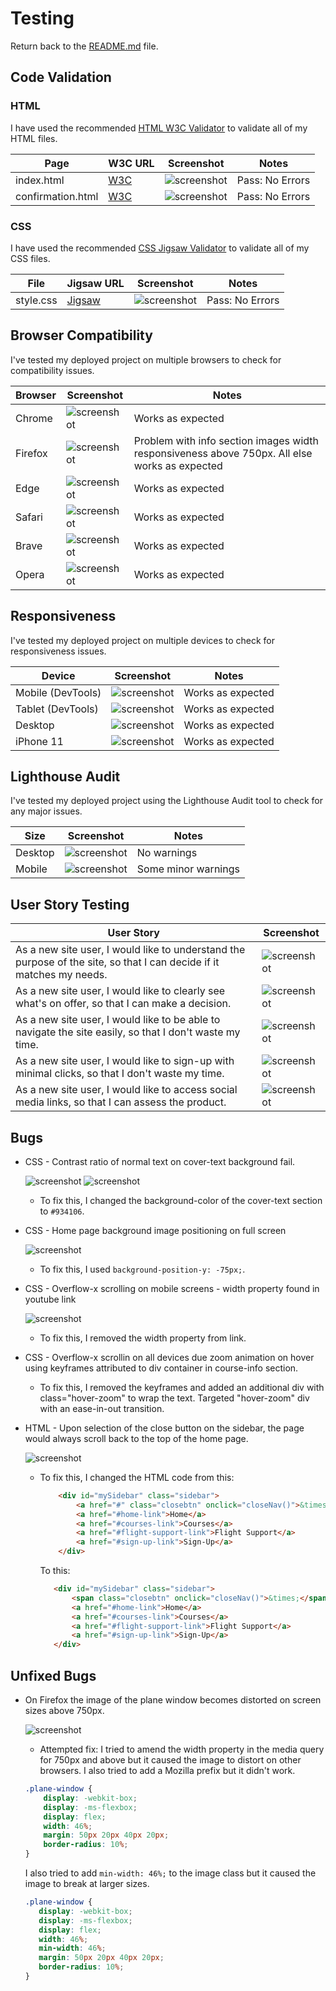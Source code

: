 # Testing

Return back to the [README.md](README.md) file.

## Code Validation

### HTML

I have used the recommended [HTML W3C Validator](https://validator.w3.org) to validate all of my HTML files.

| Page | W3C URL | Screenshot | Notes |
| --- | --- | --- | --- |
| index.html | [W3C](https://validator.w3.org/nu/?doc=https%3A%2F%2Fjamesh003.github.io%2FAnxious-Aviator%2F) | ![screenshot](documentation/testing/html-validator-screenshot.png) | Pass: No Errors|
| confirmation.html | [W3C](https://validator.w3.org/nu/?doc=https%3A%2F%2Fjamesh003.github.io%2FAnxious-Aviator%2Fconfirmation.html) | ![screenshot](documentation/testing/confirmation-html-validator.png) | Pass: No Errors|

### CSS

I have used the recommended [CSS Jigsaw Validator](https://jigsaw.w3.org/css-validator) to validate all of my CSS files.

| File | Jigsaw URL | Screenshot | Notes |
| --- | --- | --- | --- |
| style.css | [Jigsaw](https://jigsaw.w3.org/css-validator/validator?uri=https%3A%2F%2Fjamesh003.github.io%2FAnxious-Aviator%2F&profile=css3svg&usermedium=all&warning=1&vextwarning=&lang=en) | ![screenshot](documentation/testing/css-validator-screenshot.png) | Pass: No Errors |

## Browser Compatibility

I've tested my deployed project on multiple browsers to check for compatibility issues.

| Browser | Screenshot | Notes |
| --- | --- | --- |
| Chrome | ![screenshot](documentation/testing/chrome-test.png) | Works as expected |
| Firefox | ![screenshot](documentation/testing/firefox-test.png) | Problem with info section images width responsiveness above 750px. All else works as expected |
| Edge | ![screenshot](documentation/testing/edge-test.png) | Works as expected |
| Safari | ![screenshot](documentation/testing/safari-test.png) | Works as expected |
| Brave | ![screenshot](documentation/testing/brave-test.png) | Works as expected |
| Opera | ![screenshot](documentation/testing/opera-test.png) | Works as expected |

## Responsiveness

I've tested my deployed project on multiple devices to check for responsiveness issues.

| Device | Screenshot | Notes |
| --- | --- | --- |
| Mobile (DevTools) | ![screenshot](documentation/testing/phone-responsive-test.png) | Works as expected |
| Tablet (DevTools) | ![screenshot](documentation/testing/tablet-responsive-test.png) | Works as expected |
| Desktop | ![screenshot](documentation/testing/desktop-responsive-test.png) | Works as expected |
| iPhone 11 | ![screenshot](documentation/testing/iphone11-test.PNG) | Works as expected |

## Lighthouse Audit

I've tested my deployed project using the Lighthouse Audit tool to check for any major issues.

| Size | Screenshot | Notes |
| --- | --- | --- |
| Desktop | ![screenshot](documentation/testing/lighthouse-desktop.png) | No warnings |
| Mobile | ![screenshot](documentation/testing/lighthouse-mobile.png) | Some minor warnings |

## User Story Testing

| User Story | Screenshot |
| --- | --- |
| As a new site user, I would like to understand the purpose of the site, so that I can decide if it matches my needs. | ![screenshot](documentation/user-stories/user-story-purpose.png) |
| As a new site user, I would like to clearly see what's on offer, so that I can make a decision. | ![screenshot](documentation/user-stories/user-story-offer.png) |
| As a new site user, I would like to be able to navigate the site easily, so that I don't waste my time. | ![screenshot](documentation/user-stories/user-story-nav.png) |
| As a new site user, I would like to sign-up with minimal clicks, so that I don't waste my time. | ![screenshot](documentation/user-stories/user-story-form.png) |
| As a new site user, I would like to access social media links, so that I can assess the product.| ![screenshot](documentation/user-stories/user-story-social.png) |

## Bugs

- CSS - Contrast ratio of normal text on cover-text background fail.

    ![screenshot](documentation/testing/contrast-ratio-bug.png)
    ![screenshot](documentation/testing/contrast-ratio-bugfix.png)

    - To fix this, I changed the background-color of the cover-text section to `#934106`.

- CSS - Home page background image positioning on full screen

    ![screenshot](documentation/testing/home-page-img-bug.png)

    - To fix this, I used `background-position-y: -75px;`.

- CSS - Overflow-x scrolling on mobile screens - width property found in youtube link

    ![screenshot](documentation/testing/iframe-bug.png)

    - To fix this, I removed the width property from link.

- CSS - Overflow-x scrollin on all devices due zoom animation on hover using keyframes attributed to div container in course-info section.

    - To fix this, I removed the keyframes and added an additional div with class="hover-zoom" to wrap the text. Targeted "hover-zoom" div with an ease-in-out transition.

- HTML - Upon selection of the close button on the sidebar, the page would always scroll back to the top of the home page.

    ![screenshot](documentation/testing/sidebar-bug.png)

    - To fix this, I changed the HTML code from this: 
        ``` HTML
            <div id="mySidebar" class="sidebar">
                <a href="#" class="closebtn" onclick="closeNav()">&times;</a>
                <a href="#home-link">Home</a>
                <a href="#courses-link">Courses</a>
                <a href="#flight-support-link">Flight Support</a>
                <a href="#sign-up-link">Sign-Up</a>
            </div>
         ```

         To this:

         ``` HTML
            <div id="mySidebar" class="sidebar">
                <span class="closebtn" onclick="closeNav()">&times;</span>
                <a href="#home-link">Home</a>
                <a href="#courses-link">Courses</a>
                <a href="#flight-support-link">Flight Support</a>
                <a href="#sign-up-link">Sign-Up</a>
            </div>
        ```


## Unfixed Bugs

- On Firefox the image of the plane window becomes distorted on screen sizes above 750px.

    ![screenshot](documentation/testing/firefox-bug.png)

    - Attempted fix: I tried to amend the width property in the media query for 750px and above but it caused the image to distort on other browsers. I also tried to add a Mozilla prefix but it didn't work. 
    
    ``` CSS
    .plane-window {
        display: -webkit-box;
        display: -ms-flexbox;
        display: flex;
        width: 46%;
        margin: 50px 20px 40px 20px;
        border-radius: 10%;
    }
    ```

    I also tried to add `min-width: 46%;` to the image class but it caused the image to break at larger sizes.

     ``` CSS
    .plane-window {
        display: -webkit-box;
        display: -ms-flexbox;
        display: flex;
        width: 46%;
        min-width: 46%;
        margin: 50px 20px 40px 20px;
        border-radius: 10%;
    }
    ```
